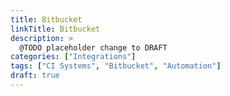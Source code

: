 ```yaml
---
title: Bitbucket
linkTitle: Bitbucket
description: >
  @TODO placeholder change to DRAFT
categories: ["Integrations"]
tags: ["CI Systems", "Bitbucket", "Automation"]
draft: true
---
```

